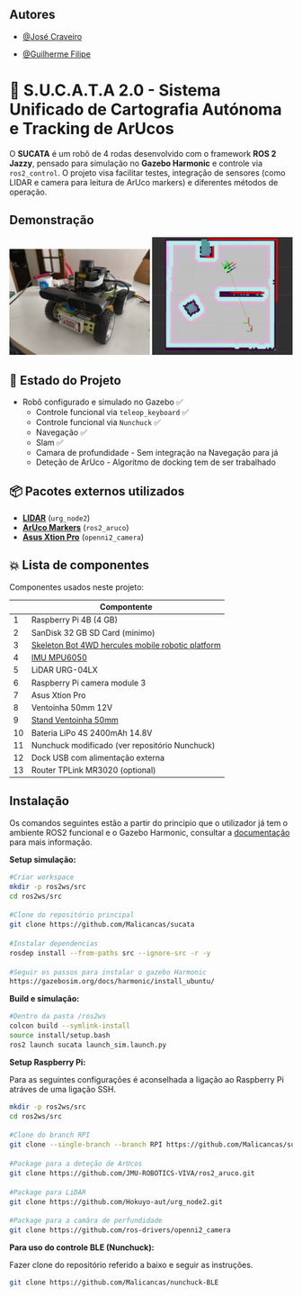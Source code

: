 
## Autores

- [@José Craveiro](https://github.com/Malicancas)

- [@Guilherme Filipe](https://github.com/guilassas)



# 🤖 S.U.C.A.T.A 2.0 - Sistema Unificado de Cartografia Autónoma e Tracking de ArUcos

O **SUCATA** é um robô de 4 rodas desenvolvido com o framework **ROS 2 Jazzy**, pensado para simulação no **Gazebo Harmonic** e controle via `ros2_control`. O projeto visa facilitar testes, integração de sensores (como LIDAR e camera para leitura de ArUco markers) e diferentes métodos de operação.

## Demonstração

<p float="left">
  <img src="assets/chassiNovo.jpg" width="250" alt="Sucata"/>
  <img src="assets/globalCostmap.gif" width="250" alt="Slam"/>
</p>

## 📃 Estado do Projeto

- Robô configurado e simulado no Gazebo ✅
    - Controle funcional via `teleop_keyboard` ✅
    - Controle funcional via `Nunchuck` ✅
    - Navegação ✅
    - Slam ✅
    - Camara de profundidade - Sem integração na Navegação para já
    - Deteção de ArUco - Algoritmo de docking tem de ser trabalhado




## 📦 Pacotes externos utilizados

- [**LIDAR**](https://github.com/Hokuyo-aut/urg_node2) (`urg_node2`)
- [**ArUco Markers**](https://github.com/JMU-ROBOTICS-VIVA/ros2_aruco) (`ros2_aruco`)
- [**Asus Xtion Pro**](https://github.com/ros-drivers/openni2_camera) (`openni2_camera`)

## 💥 Lista de componentes
Componentes usados neste projeto:

| | Compontente |
| --| --|
|1| Raspberry Pi 4B (4 GB)|
|2| SanDisk 32 GB SD Card (minimo)|
|3| [Skeleton Bot 4WD hercules mobile robotic platform](https://wiki.seeedstudio.com/Skeleton_Bot-4WD_hercules_mobile_robotic_platform/)|
|4| [IMU MPU6050](https://pt.aliexpress.com/item/1005008404467219.html?src=google&pdp_npi=4@dis!EUR!1.92!1.38!!!!!@!12000044896717467!ppc!!!&gQT=2)|
|5| LiDAR URG-04LX|
|6| Raspberry Pi camera module 3|
|7| Asus Xtion Pro|
|8| Ventoinha 50mm 12V|
|9| [Stand Ventoinha 50mm](https://www.printables.com/model/443438-raspberry-pi-4-bracket-for-50mm-fan)|
|10| Bateria LiPo 4S 2400mAh 14.8V|
|11| Nunchuck modificado (ver repositório Nunchuck)|
|12| Dock USB com alimentação externa|
|13| Router TPLink MR3020 (optional)|



## Instalação
Os comandos seguintes estão a partir do principio que o utilizador já tem o ambiente ROS2 funcional e o Gazebo Harmonic, consultar a [documentação](https://docs.ros.org/en/jazzy/index.html) para mais informação.

**Setup simulação:**
```bash
#Criar workspace
mkdir -p ros2ws/src
cd ros2ws/src

#Clone do repositório principal
git clone https://github.com/Malicancas/sucata

#Instalar dependencias
rosdep install --from-paths src --ignore-src -r -y

#Seguir os passos para instalar o gazebo Harmonic
https://gazebosim.org/docs/harmonic/install_ubuntu/

```
**Build e simulação:**
```bash
#Dentro da pasta /ros2ws
colcon build --symlink-install
source install/setup.bash
ros2 launch sucata launch_sim.launch.py
```

**Setup Raspberry Pi:**

Para as seguintes configurações é aconselhada a ligação ao Raspberry Pi atráves de uma ligação SSH.

```bash
mkdir -p ros2ws/src
cd ros2ws/src

#Clone do branch RPI
git clone --single-branch --branch RPI https://github.com/Malicancas/sucata.git

#Package para a deteção de ArUcos
git clone https://github.com/JMU-ROBOTICS-VIVA/ros2_aruco.git

#Package para LiDAR
git clone https://github.com/Hokuyo-aut/urg_node2.git

#Package para a camâra de perfundidade
git clone https://github.com/ros-drivers/openni2_camera

```


**Para uso do controle BLE (Nunchuck):**

Fazer clone do repositório referido a baixo e seguir as instruções.
```bash
git clone https://github.com/Malicancas/nunchuck-BLE
```
